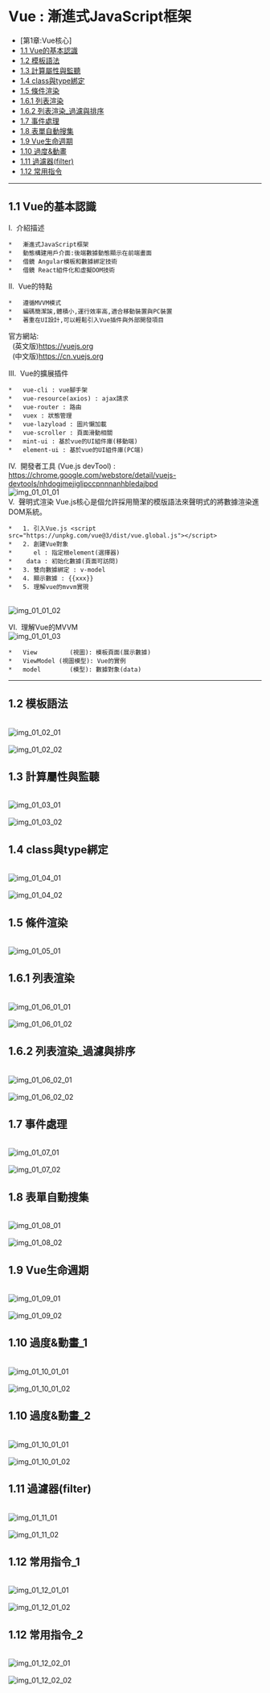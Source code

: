 Vue : 漸進式JavaScript框架
==================
*   [第1章:Vue核心]
*   [1.1 Vue的基本認識](#ch01-01)
*   [1.2 模板語法](#ch01-02)
*   [1.3 計算屬性與監聽](#ch01-03)
*   [1.4 class與type綁定](#ch01-04)
*   [1.5 條件渲染](#ch01-05)
*   [1.6.1 列表渲染](#ch01-06-01)
*   [1.6.2 列表渲染_過濾與排序](#ch01-06-02)
*   [1.7 事件處理](#ch01-07)
*   [1.8 表單自動搜集](#ch01-08)
*   [1.9 Vue生命週期](#ch01-09)
*   [1.10 過度&動畫](#ch01-10)
*   [1.11 過濾器(filter)](#ch01-11)
*   [1.12 常用指令](#ch01-12)

* * *
<h2 id="ch01-01">1.1 Vue的基本認識</h2>

I.&nbsp;&nbsp;介紹描述

    *   漸進式JavaScript框架
    *   動態構建用戶介面:後端數據動態顯示在前端畫面
    *   借鏡 Angular模板和數據綁定技術
    *   借鏡 React組件化和虛擬DOM技術

II.&nbsp;&nbsp;Vue的特點

    *   遵循MVVM模式
    *   編碼簡潔誒,體積小,運行效率高,適合移動裝置與PC裝置
    *   著重在UI設計,可以輕鬆引入Vue插件與外部開發項目
官方網站: 
<br>&nbsp;&nbsp;(英文版)https://vuejs.org
<br>&nbsp;&nbsp;(中文版)https://cn.vuejs.org

III.&nbsp;&nbsp;Vue的擴展插件

    *   vue-cli : vue腳手架 
    *   vue-resource(axios) : ajax請求
    *   vue-router : 路由
    *   vuex : 狀態管理
    *   vue-lazyload : 圖片懶加載
    *   vue-scroller : 頁面滑動相關
    *   mint-ui : 基於vue的UI組件庫(移動端)
    *   element-ui : 基於vue的UI組件庫(PC端)

IV.&nbsp;&nbsp;開發者工具 (Vue.js devTool) : https://chrome.google.com/webstore/detail/vuejs-devtools/nhdogjmejiglipccpnnnanhbledajbpd
<br>![img_01_01_01](img/img_01_01_01.png)<br>
V.&nbsp;&nbsp;聲明式渲染
Vue.js核心是個允許採用簡潔的模版語法來聲明式的將數據渲染進DOM系統。


    *   1. 引入Vue.js <script src="https://unpkg.com/vue@3/dist/vue.global.js"></script>
    *   2. 創建Vue對象
    *      el : 指定根element(選擇器)
    *    data : 初始化數據(頁面可訪問)
    *   3. 雙向數據綁定 : v-model
    *   4. 顯示數據 : {{xxx}}
    *   5. 理解vue的mvvm實現

<br>![img_01_01_02](img/img_01_01_02.png)<br>

VI.&nbsp;&nbsp;理解Vue的MVVM
<br>![img_01_01_03](img/img_01_01_03.png)<br>

    *   View         (視圖): 模板頁面(展示數據)
    *   ViewModel (視圖模型): Vue的實例
    *   model        (模型): 數據對象(data)

* * *
<h2 id="ch01-02">1.2 模板語法</h2>

<br>![img_01_02_01](img/img_01_02_01.png)<br>
<br>![img_01_02_02](img/img_01_02_02.png)<br>

<h2 id="ch01-03">1.3 計算屬性與監聽</h2>

<br>![img_01_03_01](img/img_01_03_01.png)<br>
<br>![img_01_03_02](img/img_01_03_02.png)<br>

<h2 id="ch01-04">1.4 class與type綁定</h2>

<br>![img_01_04_01](img/img_01_04_01.png)<br>
<br>![img_01_04_02](img/img_01_04_02.png)<br>

<h2 id="ch01-05">1.5 條件渲染</h2>

<br>![img_01_05_01](img/img_01_05_01.png)<br>

<h2 id="ch01-06-01">1.6.1 列表渲染</h2>

<br>![img_01_06_01_01](img/img_01_06_01_01.png)<br>
<br>![img_01_06_01_02](img/img_01_06_01_02.png)<br>

<h2 id="ch01-06-02">1.6.2 列表渲染_過濾與排序</h2>

<br>![img_01_06_02_01](img/img_01_06_02_01.png)<br>
<br>![img_01_06_02_02](img/img_01_06_02_02.png)<br>

<h2 id="ch01-07">1.7 事件處理</h2>

<br>![img_01_07_01](img/img_01_07_01.png)<br>
<br>![img_01_07_02](img/img_01_07_02.png)<br>

<h2 id="ch01-08">1.8 表單自動搜集</h2>

<br>![img_01_08_01](img/img_01_08_01.png)<br>
<br>![img_01_08_02](img/img_01_08_02.png)<br>

<h2 id="ch01-09">1.9 Vue生命週期</h2>

<br>![img_01_09_01](img/img_01_09_01.png)<br>
<br>![img_01_09_02](img/img_01_09_02.png)<br>


<h2 id="ch01-10">1.10 過度&動畫_1</h2>

<br>![img_01_10_01_01](img/img_01_10_01_01.png)<br>
<br>![img_01_10_01_02](img/img_01_10_01_02.png)<br>

<h2 id="ch01-10">1.10 過度&動畫_2</h2>

<br>![img_01_10_01_01](img/img_01_10_02_01.png)<br>
<br>![img_01_10_01_02](img/img_01_10_02_02.png)<br>

<h2 id="ch01-11">1.11 過濾器(filter)</h2>

<br>![img_01_11_01](img/img_01_11_01.png)<br>
<br>![img_01_11_02](img/img_01_11_02.png)<br>

<h2 id="ch01-12">1.12 常用指令_1</h2>

<br>![img_01_12_01_01](img/img_01_12_01_01.png)<br>
<br>![img_01_12_01_02](img/img_01_12_01_02.png)<br>

<h2 id="ch01-12">1.12 常用指令_2</h2>

<br>![img_01_12_02_01](img/img_01_12_02_01.png)<br>
<br>![img_01_12_02_02](img/img_01_12_02_02.png)<br>